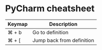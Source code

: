 # PyCharm cheatsheet

| Keymap        | Description                |
| ------------- | ---------------------------|
| &#x2318; + b  | Go to definition           |
| &#x2318; + [  | Jump back from definition  |
